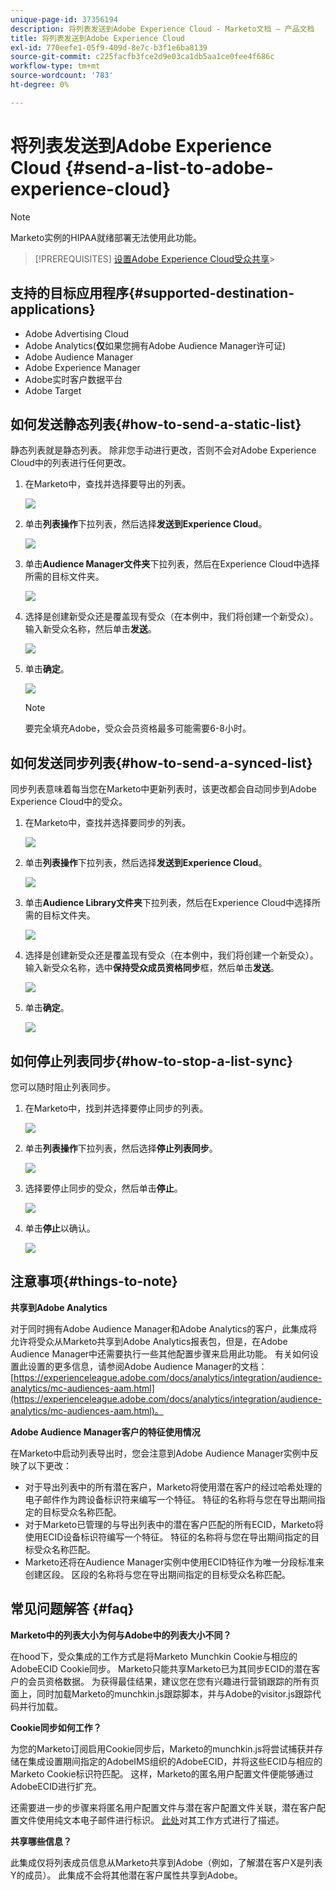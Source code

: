 ```yaml
---
unique-page-id: 37356194
description: 将列表发送到Adobe Experience Cloud - Marketo文档 — 产品文档
title: 将列表发送到Adobe Experience Cloud
exl-id: 770eefe1-05f9-409d-8e7c-b3f1e6ba8139
source-git-commit: c225facfb3fce2d9e03ca1db5aa1ce0fee4f686c
workflow-type: tm+mt
source-wordcount: '783'
ht-degree: 0%

---
```


# 将列表发送到Adobe Experience Cloud {#send-a-list-to-adobe-experience-cloud}

>[!NOTE]
>
>Marketo实例的HIPAA就绪部署无法使用此功能。

>[!PREREQUISITES]
[设置Adobe Experience Cloud受众共享](/help/marketo/product-docs/core-marketo-concepts/miscellaneous/set-up-adobe-experience-cloud-audience-sharing.md)>
>

## 支持的目标应用程序{#supported-destination-applications}

* Adobe Advertising Cloud
* Adobe Analytics(**仅**&#x200B;如果您拥有Adobe Audience Manager许可证)
* Adobe Audience Manager
* Adobe Experience Manager
* Adobe实时客户数据平台
* Adobe Target

## 如何发送静态列表{#how-to-send-a-static-list}

静态列表就是静态列表。 除非您手动进行更改，否则不会对Adobe Experience Cloud中的列表进行任何更改。

1. 在Marketo中，查找并选择要导出的列表。

   ![](assets/send-a-list-to-adobe-experience-cloud-1.png)

1. 单击&#x200B;**列表操作**&#x200B;下拉列表，然后选择&#x200B;**发送到Experience Cloud**。

   ![](assets/send-a-list-to-adobe-experience-cloud-2.png)

1. 单击&#x200B;**Audience Manager文件夹**&#x200B;下拉列表，然后在Experience Cloud中选择所需的目标文件夹。

   ![](assets/send-a-list-to-adobe-experience-cloud-3.png)

1. 选择是创建新受众还是覆盖现有受众（在本例中，我们将创建一个新受众）。 输入新受众名称，然后单击&#x200B;**发送**。

   ![](assets/send-a-list-to-adobe-experience-cloud-4.png)

1. 单击&#x200B;**确定**。

   ![](assets/send-a-list-to-adobe-experience-cloud-5.png)

   >[!NOTE]
   要完全填充Adobe，受众会员资格最多可能需要6-8小时。

## 如何发送同步列表{#how-to-send-a-synced-list}

同步列表意味着每当您在Marketo中更新列表时，该更改都会自动同步到Adobe Experience Cloud中的受众。

1. 在Marketo中，查找并选择要同步的列表。

   ![](assets/send-a-list-to-adobe-experience-cloud-6.png)

1. 单击&#x200B;**列表操作**&#x200B;下拉列表，然后选择&#x200B;**发送到Experience Cloud**。

   ![](assets/send-a-list-to-adobe-experience-cloud-7.png)

1. 单击&#x200B;**Audience Library文件夹**&#x200B;下拉列表，然后在Experience Cloud中选择所需的目标文件夹。

   ![](assets/send-a-list-to-adobe-experience-cloud-8.png)

1. 选择是创建新受众还是覆盖现有受众（在本例中，我们将创建一个新受众）。 输入新受众名称，选中&#x200B;**保持受众成员资格同步**&#x200B;框，然后单击&#x200B;**发送**。

   ![](assets/send-a-list-to-adobe-experience-cloud-9.png)

1. 单击&#x200B;**确定**。

   ![](assets/send-a-list-to-adobe-experience-cloud-10.png)

## 如何停止列表同步{#how-to-stop-a-list-sync}

您可以随时阻止列表同步。

1. 在Marketo中，找到并选择要停止同步的列表。

   ![](assets/send-a-list-to-adobe-experience-cloud-11.png)

1. 单击&#x200B;**列表操作**&#x200B;下拉列表，然后选择&#x200B;**停止列表同步**。

   ![](assets/send-a-list-to-adobe-experience-cloud-12.png)

1. 选择要停止同步的受众，然后单击&#x200B;**停止**。

   ![](assets/send-a-list-to-adobe-experience-cloud-13.png)

1. 单击&#x200B;**停止**&#x200B;以确认。

   ![](assets/send-a-list-to-adobe-experience-cloud-14.png)

## 注意事项{#things-to-note}

**共享到Adobe Analytics**

对于同时拥有Adobe Audience Manager和Adobe Analytics的客户，此集成将允许将受众从Marketo共享到Adobe Analytics报表包，但是，在Adobe Audience Manager中还需要执行一些其他配置步骤来启用此功能。 有关如何设置此设置的更多信息，请参阅Adobe Audience Manager的文档：[https://experienceleague.adobe.com/docs/analytics/integration/audience-analytics/mc-audiences-aam.html](https://experienceleague.adobe.com/docs/analytics/integration/audience-analytics/mc-audiences-aam.html)。

**Adobe Audience Manager客户的特征使用情况**

在Marketo中启动列表导出时，您会注意到Adobe Audience Manager实例中反映了以下更改：

* 对于导出列表中的所有潜在客户，Marketo将使用潜在客户的经过哈希处理的电子邮件作为跨设备标识符来编写一个特征。 特征的名称将与您在导出期间指定的目标受众名称匹配。
* 对于Marketo已管理的与导出列表中的潜在客户匹配的所有ECID，Marketo将使用ECID设备标识符编写一个特征。 特征的名称将与您在导出期间指定的目标受众名称匹配。
* Marketo还将在Audience Manager实例中使用ECID特征作为唯一分段标准来创建区段。 区段的名称将与您在导出期间指定的目标受众名称匹配。

## 常见问题解答 {#faq}

**Marketo中的列表大小为何与Adobe中的列表大小不同？**

在hood下，受众集成的工作方式是将Marketo Munchkin Cookie与相应的AdobeECID Cookie同步。 Marketo只能共享Marketo已为其同步ECID的潜在客户的会员资格数据。 为获得最佳结果，建议您在您有兴趣进行营销跟踪的所有页面上，同时加载Marketo的munchkin.js跟踪脚本，并与Adobe的visitor.js跟踪代码并行加载。

**Cookie同步如何工作？**

为您的Marketo订阅启用Cookie同步后，Marketo的munchkin.js将尝试捕获并存储在集成设置期间指定的AdobeIMS组织的AdobeECID，并将这些ECID与相应的Marketo Cookie标识符匹配。 这样，Marketo的匿名用户配置文件便能够通过AdobeECID进行扩充。

还需要进一步的步骤来将匿名用户配置文件与潜在客户配置文件关联，潜在客户配置文件使用纯文本电子邮件进行标识。 [此处](/help/marketo/product-docs/reporting/basic-reporting/report-activity/tracking-anonymous-activity-and-people.md)对其工作方式进行了描述。

**共享哪些信息？**

此集成仅将列表成员信息从Marketo共享到Adobe（例如，了解潜在客户X是列表Y的成员）。 此集成不会将其他潜在客户属性共享到Adobe。
